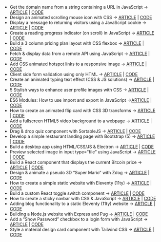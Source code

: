 - Get the domain name from a string containing a URL in JavaScript -> [ARTICLE](https://www.michaelburrows.xyz/get-domain-name-url-javascript/) | [CODE](https://github.com/michael-burrows-github/blog/tree/master/Get%20the%20domain%20name%20from%20a%20string%20containing%20a%20URL%20in%20JavaScript)
- Design an animated scrolling mouse icon with CSS -> [ARTICLE](https://www.michaelburrows.xyz/animated-scrolling-mouse-icon/) | [CODE](https://github.com/michael-burrows-github/blog/tree/master/Design%20an%20animated%20scrolling%20mouse%20icon%20with%20CSS)
- Display a message to returning visitors using a JavaScript cookie -> [ARTICLE](https://www.michaelburrows.xyz/repeat-visitor-cookie-message/) | [CODE](https://github.com/michael-burrows-github/blog/tree/master/Display%20a%20message%20to%20repeat%20visitors%20using%20a%20JavaScript%20cookie)
- Create a reading progress indicator (on scroll) in JavaScript -> [ARTICLE](https://www.michaelburrows.xyz/reading-progress-indicator/) | [CODE](https://github.com/michael-burrows-github/blog/tree/master/Create%20a%20reading%20progress%20indicator%20(on%20scroll)%20in%20JavaScript)
- Build a 3 column pricing plan layout with CSS flexbox  -> [ARTICLE](https://www.michaelburrows.xyz/3-column-layout-css-flexbox/) | [CODE](https://github.com/michael-burrows-github/blog/tree/master/Build%20a%203%20column%20pricing%20plan%20layout%20with%20CSS%20flexbox%20)
- Fetch & display data from a remote API using JavaScript -> [ARTICLE](https://www.michaelburrows.xyz/fetch-display-api-data-javascript/) | [CODE](https://github.com/michael-burrows-github/blog/tree/master/Fetch%20%26%20display%20data%20from%20a%20remote%20API%20using%20JavaScript)
- Add CSS animated hotspot links to a responsive image -> [ARTICLE](https://www.michaelburrows.xyz/responsive-hotspot-links/) | [CODE](https://github.com/michael-burrows-github/blog/tree/master/Add%20CSS%20animated%20hotspot%20links%20to%20a%20responsive%20image) 
- Client side form validation using only HTML -> [ARTICLE](https://www.michaelburrows.xyz/html-form-validation/) | [CODE](https://github.com/michael-burrows-github/blog/tree/master/Client%20side%20form%20validation%20using%20only%20HTML)
- Create an animated typing text effect (CSS & JS solutions) -> [ARTICLE](https://www.michaelburrows.xyz/animated-typing-text-effect/) | [CODE](https://github.com/michael-burrows-github/blog/tree/master/Create%20an%20animated%20typing%20text%20effect%20(CSS%20%26%20JS%20solutions))
- 5 Stylish ways to enhance user profile images with CSS -> [ARTICLE](https://www.michaelburrows.xyz/stylish-ways-to-enhance-profile-images/) | [CODE](https://github.com/michael-burrows-github/blog/tree/master/5%20Stylish%20ways%20to%20enhance%20user%20profile%20images%20with%20CSS)
- ES6 Modules: How to use import and export in JavaScript ->[ARTICLE](https://www.michaelburrows.xyz/es6-modules-import-export/) | [CODE](https://github.com/michael-burrows-github/blog/tree/master/ES6%20Modules:%20How%20to%20use%20import%20and%20export%20in%20JavaScript)
- How to create an animated flip card with CSS 3D transforms -> [ARTICLE](https://www.michaelburrows.xyz/flip-card-css/) | [CODE](https://github.com/michael-burrows-github/blog/tree/master/How%20to%20create%20an%20animated%20flip%20card%20with%20CSS%203D%20transforms)
- Add a fullscreen HTML5 video background to a webpage -> [ARTICLE](https://www.michaelburrows.xyz/fullscreen-video-background/) | [CODE](https://github.com/michael-burrows-github/blog/tree/master/Add%20a%20fullscreen%20HTML5%20video%20background%20to%20a%20webpage)
- Drag & drop quiz component with SortableJS -> [ARTICLE](https://www.michaelburrows.xyz/sortable-drag-drop/) | [CODE](https://github.com/michael-burrows-github/blog/tree/master/Drag%20%26%20drop%20quiz%20component%20with%20SortableJS)
- Develop a simple restaurant landing page with Bootstrap (5) -> [ARTICLE](https://www.michaelburrows.xyz/restaurant-landing-page-bootstrap/) | [CODE](https://github.com/michael-burrows-github/blog/tree/master/Develop%20a%20simple%20restaurant%20landing%20page%20with%20Bootstrap%20(5))
- Build a desktop app using HTML/CSS/JS & Electron -> [ARTICLE](https://www.michaelburrows.xyz/electron-desktop-clock-app/) | [CODE](https://github.com/michael-burrows-github/blog/tree/master/Build%20a%20desktop%20app%20using%20HTML%2C%20CSS%2C%20JS%20%26%20Electron)
- Preview selected image in input type=”file” using JavaScript  -> [ARTICLE](https://www.michaelburrows.xyz/preview-selected-img-file-input-js/) | [CODE](https://github.com/michael-burrows-github/blog/tree/master/Preview%20selected%20image%20in%20input%20type%3D%E2%80%9Dfile%E2%80%9D%20using%20JavaScript)
- Build a React component that displays the current Bitcoin price -> [ARTICLE](https://www.michaelburrows.xyz/react-component-bitcoin-price/‎) | [CODE](https://github.com/michael-burrows-github/blog/tree/master/Build%20a%20React%20component%20that%20displays%20the%20current%20Bitcoin%20price)
- Design & animate a pseudo 3D “Super Mario” with Zdog -> [ARTICLE](https://www.michaelburrows.xyz/design-super-mario-zdog/) | [CODE](https://github.com/michael-burrows-github/blog/tree/master/Design%20%26%20animate%20a%20pseudo%203D%20%E2%80%9CSuper%20Mario%E2%80%9D%20with%20Zdog)
- How to create a simple static website with Eleventy (11ty) -> [ARTICLE](https://www.michaelburrows.xyz/create-static-website-eleventy/) | [CODE](https://github.com/michael-burrows-github/blog/tree/master/How%20to%20create%20a%20simple%20static%20website%20with%20Eleventy%20(11ty))
- Build a custom React toggle switch component -> [ARTICLE](https://www.michaelburrows.xyz/react-toggle-switch-component/) | [CODE](https://github.com/michael-burrows-github/blog/tree/master/Build%20a%20custom%20React%20toggle%20switch%20component)
- How to create a sticky navbar with CSS & JavaScript -> [ARTICLE](https://www.michaelburrows.xyz/sticky-navbar/) | [CODE](https://github.com/michael-burrows-github/blog/tree/master/How%20to%20create%20a%20sticky%20navbar%20with%20CSS%20%26%20JavaScript)
- Adding blog functionality to a static Eleventy (11ty) website -> [ARTICLE](https://www.michaelburrows.xyz/add-blog-functionality-eleventy/) | [CODE](https://github.com/michael-burrows-github/blog/tree/master/Adding%20blog%20functionality%20to%20a%20static%20Eleventy%20(11ty)%20website)
- Building a Node.js website with Express and Pug -> [ARTICLE](https://www.michaelburrows.xyz/build-nodejs-website-with-express-pug/) | [CODE](https://github.com/michael-burrows-github/blog/tree/master/Building%20a%20Node.js%20website%20with%20Express%20and%20Pug)
- Add a “Show Password” checkbox to a login form with JavaScript -> [ARTICLE](https://www.michaelburrows.xyz/show-password-checkbox/) | [CODE](https://github.com/michael-burrows-github/blog/tree/master/Add%20a%20%22Show%20Password%22%20checkbox%20to%20a%20login%20form%20with%20JavaScript)
- Style a material design card component with Tailwind CSS -> [ARTICLE](https://www.michaelburrows.xyz/card-component-tailwind-css/) | [CODE](https://github.com/michael-burrows-github/blog/tree/master/Style%20a%20material%20design%20card%20component%20with%20Tailwind%20CSS)
